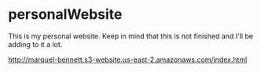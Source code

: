# personalWebsite
This is my personal website. Keep in mind that this is not finished and I'll be adding to it a lot.


http://marquel-bennett.s3-website.us-east-2.amazonaws.com/index.html
